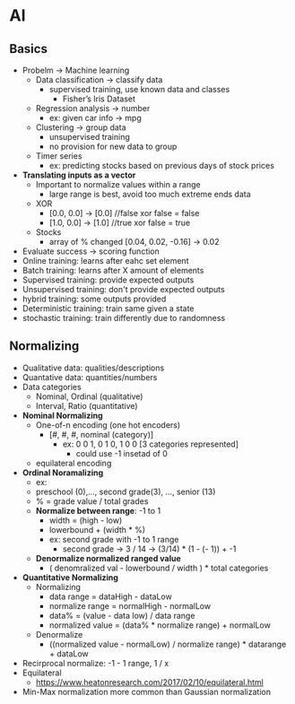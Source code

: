 # AI
## Basics
- Probelm -> Machine learning
    - Data classification -> classify data
        - supervised training, use known data and classes 
            - Fisher’s Iris Dataset	
    - Regression analysis -> number
        - ex: given car info -> mpg
    - Clustering -> group data
        - unsupervised training
        - no provision for new data to group
    - Timer series
        - ex: predicting stocks based on previous days of stock prices
- **Translating inputs as a vector**
    - Important to normalize values within a range
        - large range is best, avoid too much extreme ends data
    - XOR
        - [0.0, 0.0] -> [0.0] //false xor false = false
        - [1.0, 0.0] -> [1.0] //true xor false = true
    - Stocks
        - array of % changed [0.04, 0.02, -0.16] -> 0.02
- Evaluate success -> scoring function
- Online training: learns after eahc set element
- Batch training: learns after X amount of elements 
- Supervised training: provide expected outputs
- Unsupervised training: don't provide expected outputs
- hybrid training: some outputs provided
- Deterministic training: train same given a state
- stochastic training: train differently due to randomness
## Normalizing
- Qualitative data: qualities/descriptions
- Quantative data: quantities/numbers
- Data categories
    - Nominal, Ordinal (qualitative)
    - Interval, Ratio (quantitative)
- **Nominal Normalizing**
    - One-of-n encoding (one hot encoders)
        - [#, #, #, nominal (category)] 
            - ex: 0 0 1, 0 1 0, 1 0 0  [3 categories represented]
                - could use -1 insetad of 0
    - equilateral encoding
- **Ordinal Noramalizing**
    - ex: 
    - preschool (0),..., second grade(3), ..., senior (13)
    - % = grade value / total grades 
    - **Normalize between range**: -1 to 1
        - width = (high - low) 
        - lowerbound + (width * %) 
        - ex: second grade with -1 to 1 range
            - second grade -> 3 / 14 -> (3/14) * (1 - (- 1)) + -1
    - **Denormalize normalized ranged value**
        - ( denomralized val - lowerbound / width ) * total categories
- **Quantitative Normalizing**
    - Normalizing
        - data range = dataHigh - dataLow
        - normalize range = normalHigh - normalLow
        - data% = (value - data low) / data range
        - normalized value = (data% * normalize range) + normalLow
    - Denormalize
        - ((normalized value  - normalLow) / normalize range) * datarange + dataLow
- Recirprocal normalize: -1 - 1 range, 1 / x
- Equilateral 
    - https://www.heatonresearch.com/2017/02/10/equilateral.html 
- Min-Max normalization more common than Gaussian normalization